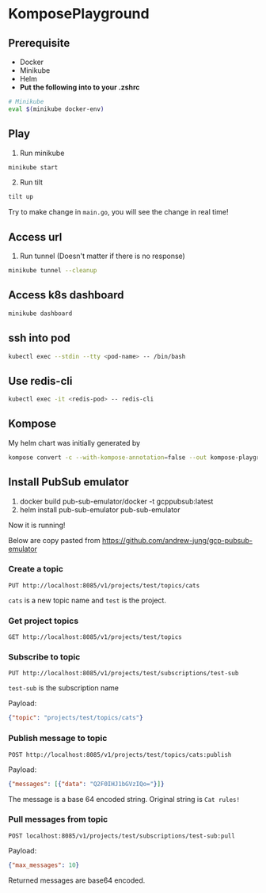 # KomposePlayground

## Prerequisite
- Docker
- Minikube
- Helm
- **Put the following into to your .zshrc**
```bash
# Minikube
eval $(minikube docker-env)
```

## Play
1. Run minikube
```bash
minikube start
```
2. Run tilt
```bash
tilt up
```

Try to make change in `main.go`, you will see the change in real time!

## Access url
1. Run tunnel (Doesn't matter if there is no response)
```bash
minikube tunnel --cleanup
```

## Access k8s dashboard
```bash
minikube dashboard
```

## ssh into pod
```bash
kubectl exec --stdin --tty <pod-name> -- /bin/bash
```

## Use redis-cli
```bash
kubectl exec -it <redis-pod> -- redis-cli
```

## Kompose
My helm chart was initially generated by
```bash
kompose convert -c --with-kompose-annotation=false --out kompose-playground
```

## Install PubSub emulator
1. docker build pub-sub-emulator/docker -t gcppubsub:latest
2. helm install pub-sub-emulator pub-sub-emulator

Now it is running!

Below are copy pasted from https://github.com/andrew-jung/gcp-pubsub-emulator

### Create a topic

`PUT http://localhost:8085/v1/projects/test/topics/cats`

`cats` is a new topic name and `test` is the project.

### Get project topics

`GET http://localhost:8085/v1/projects/test/topics`

### Subscribe to topic

`PUT http://localhost:8085/v1/projects/test/subscriptions/test-sub`

`test-sub` is the subscription name

Payload:
```json
{"topic": "projects/test/topics/cats"}
```

### Publish message to topic

`POST http://localhost:8085/v1/projects/test/topics/cats:publish`

Payload:
```json
{"messages": [{"data": "Q2F0IHJ1bGVzIQo="}]}
```
The message is a base 64 encoded string. Original string is `Cat rules!`

### Pull messages from topic

`POST localhost:8085/v1/projects/test/subscriptions/test-sub:pull`

Payload:
```json
{"max_messages": 10}
```
Returned messages are base64 encoded.
